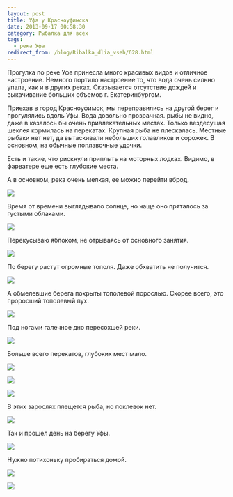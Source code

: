 ```yaml
---
layout: post
title: Уфа у Красноуфимска
date: 2013-09-17 00:58:30
category: Рыбалка для всех
tags:
  - река Уфа
redirect_from: /blog/Ribalka_dlia_vseh/628.html
---
```

Прогулка по реке Уфа принесла много красивых видов и отличное
настроение. Немного портило настроение то, что вода очень сильно упала,
как и в других реках. Сказывается отсутствие дождей и выкачивание
больших объемов г. Екатеринбургом.

Приехав в город Красноуфимск, мы переправились на другой берег и
прогулялись вдоль Уфы. Вода довольно прозрачная. рыбы не видно, даже в
казалось бы очень привлекательных местах. Только вездесущая шеклея
кормилась на перекатах. Крупная рыба не плескалась. Местные рыбаки нет
нет, да вытаскивали небольших голавликов и сорожек. В основном, на
обычные поплавочные удочки.

Есть и такие, что рискнули приплыть на моторных лодках. Видимо, в
фарватере еще есть глубокие места.

А в основном, река очень мелкая, ее можно перейти вброд.

![](/uploads/images/00/00/01/2013/09/16/8b740e.jpg)

Время от времени выглядывало солнце, но чаще оно пряталось за густыми
облаками.

![](/uploads/images/00/00/01/2013/09/16/2680da.jpg)

Перекусываю яблоком, не отрываясь от основного занятия.

![](/uploads/images/00/00/01/2013/09/16/209d96.jpg)

По берегу растут огромные тополя. Даже обхватить не получится.

![](/uploads/images/00/00/01/2013/09/16/0e350e.jpg)

А обмелевшие берега покрыты тополевой порослью. Скорее всего, это
проросший тополевый пух.

![](/uploads/images/00/00/01/2013/09/16/f9cc03.jpg)

Под ногами галечное дно пересохшей реки.

![](/uploads/images/00/00/01/2013/09/16/caa243.jpg)

Больше всего перекатов, глубоких мест мало.

![](/uploads/images/00/00/01/2013/09/16/b1170a.jpg)

![](/uploads/images/00/00/01/2013/09/16/a9a26a.jpg)

![](/uploads/images/00/00/01/2013/09/16/226727.jpg)

В этих зарослях плещется рыба, но поклевок нет.

![](/uploads/images/00/00/01/2013/09/16/ebd1a4.jpg)

Так и прошел день на берегу Уфы.

![](/uploads/images/00/00/01/2013/09/16/60c907.jpg)

Нужно потихоньку пробираться домой.

![](/uploads/images/00/00/01/2013/09/16/9137f5.jpg)

![](/uploads/images/00/00/01/2013/09/16/98eadb.jpg)
